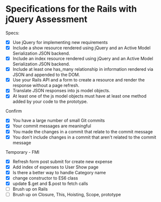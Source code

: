 # Specifications for the Rails with jQuery Assessment

Specs:
- [x] Use jQuery for implementing new requirements
- [x] Include a show resource rendered using jQuery and an Active Model Serialization JSON backend.
- [x] Include an index resource rendered using jQuery and an Active Model Serialization JSON backend.
- [x] Include at least one has_many relationship in information rendered via JSON and appended to the DOM.
- [x] Use your Rails API and a form to create a resource and render the response without a page refresh.
- [x] Translate JSON responses into js model objects.
- [x] At least one of the js model objects must have at least one method added by your code to the prototype.

Confirm
- [x] You have a large number of small Git commits
- [x] Your commit messages are meaningful
- [x] You made the changes in a commit that relate to the commit message
- [x] You don't include changes in a commit that aren't related to the commit message

Temporary - FMI
- [x] Refresh form post submit for create new expense
- [x] Add index of expenses to User Show page
- [x] Is there a better way to handle Category name
- [x] change constructor to ES6 class
- [x] update $.get and $.post to fetch calls
- [ ] Brush up on Rails
- [ ] Brush up on Closure, This, Hoisting, Scope, prototype

